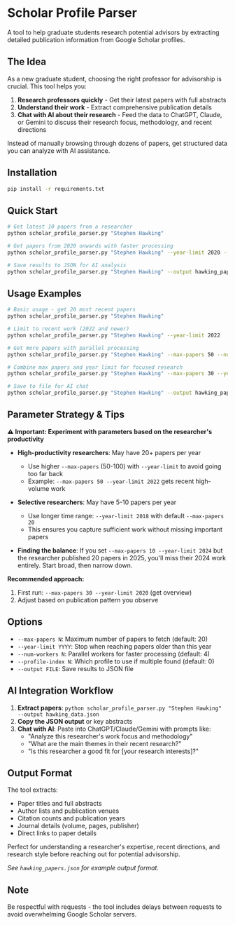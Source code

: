 # Scholar Profile Parser

A tool to help graduate students research potential advisors by extracting detailed publication information from Google Scholar profiles.

## The Idea

As a new graduate student, choosing the right professor for advisorship is crucial. This tool helps you:

1. **Research professors quickly** - Get their latest papers with full abstracts
2. **Understand their work** - Extract comprehensive publication details 
3. **Chat with AI about their research** - Feed the data to ChatGPT, Claude, or Gemini to discuss their research focus, methodology, and recent directions

Instead of manually browsing through dozens of papers, get structured data you can analyze with AI assistance.

## Installation

```bash
pip install -r requirements.txt
```

## Quick Start

```bash
# Get latest 10 papers from a researcher
python scholar_profile_parser.py "Stephen Hawking"

# Get papers from 2020 onwards with faster processing
python scholar_profile_parser.py "Stephen Hawking" --year-limit 2020 --num-workers 8

# Save results to JSON for AI analysis
python scholar_profile_parser.py "Stephen Hawking" --output hawking_papers.json
```

## Usage Examples

```bash
# Basic usage - get 20 most recent papers
python scholar_profile_parser.py "Stephen Hawking"

# Limit to recent work (2022 and newer)
python scholar_profile_parser.py "Stephen Hawking" --year-limit 2022

# Get more papers with parallel processing
python scholar_profile_parser.py "Stephen Hawking" --max-papers 50 --num-workers 8

# Combine max papers and year limit for focused research
python scholar_profile_parser.py "Stephen Hawking" --max-papers 30 --year-limit 2015

# Save to file for AI chat
python scholar_profile_parser.py "Stephen Hawking" --output hawking_papers.json --year-limit 2020
```

## Parameter Strategy & Tips

**⚠️ Important: Experiment with parameters based on the researcher's productivity**

- **High-productivity researchers**: May have 20+ papers per year
  - Use higher `--max-papers` (50-100) with `--year-limit` to avoid going too far back
  - Example: `--max-papers 50 --year-limit 2022` gets recent high-volume work

- **Selective researchers**: May have 5-10 papers per year  
  - Use longer time range: `--year-limit 2018` with default `--max-papers 20`
  - This ensures you capture sufficient work without missing important papers

- **Finding the balance**: If you set `--max-papers 10 --year-limit 2024` but the researcher published 20 papers in 2025, you'll miss their 2024 work entirely. Start broad, then narrow down.

**Recommended approach:**
1. First run: `--max-papers 30 --year-limit 2020` (get overview)
2. Adjust based on publication pattern you observe

## Options

- `--max-papers N`: Maximum number of papers to fetch (default: 20)
- `--year-limit YYYY`: Stop when reaching papers older than this year
- `--num-workers N`: Parallel workers for faster processing (default: 4)
- `--profile-index N`: Which profile to use if multiple found (default: 0)
- `--output FILE`: Save results to JSON file

## AI Integration Workflow

1. **Extract papers**: `python scholar_profile_parser.py "Stephen Hawking" --output hawking_data.json`
2. **Copy the JSON output** or key abstracts
3. **Chat with AI**: Paste into ChatGPT/Claude/Gemini with prompts like:
   - "Analyze this researcher's work focus and methodology"
   - "What are the main themes in their recent research?"
   - "Is this researcher a good fit for [your research interests]?"

## Output Format

The tool extracts:
- Paper titles and full abstracts
- Author lists and publication venues
- Citation counts and publication years
- Journal details (volume, pages, publisher)
- Direct links to paper details

Perfect for understanding a researcher's expertise, recent directions, and research style before reaching out for potential advisorship.

*See `hawking_papers.json` for example output format.*

## Note

Be respectful with requests - the tool includes delays between requests to avoid overwhelming Google Scholar servers.
